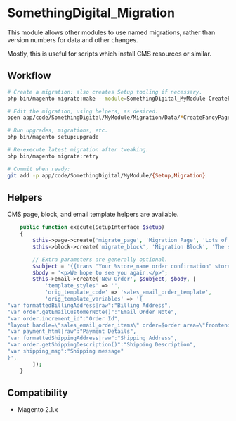 # SomethingDigital_Migration

This module allows other modules to use named migrations, rather than version numbers for data and other changes.

Mostly, this is useful for scripts which install CMS resources or similar.


## Workflow

```bash
# Create a migration: also creates Setup tooling if necessary.
php bin/magento migrate:make --module=SomethingDigital_MyModule CreateFancyPage

# Edit the migration, using helpers, as desired.
open app/code/SomethingDigital/MyModule/Migration/Data/*CreateFancyPage.php

# Run upgrades, migrations, etc.
php bin/magento setup:upgrade

# Re-execute latest migration after tweaking.
php bin/magento migrate:retry

# Commit when ready:
git add -p app/code/SomethingDigital/MyModule/{Setup,Migration}
```


## Helpers

CMS page, block, and email template helpers are available.

```php
    public function execute(SetupInterface $setup)
    {
        $this->page->create('migrate_page', 'Migration Page', 'Lots of content goes here.');
        $this->block->create('migrate_block', 'Migration Block', 'The static block content.');

        // Extra parameters are generally optional.
        $subject = '{{trans "Your %store_name order confirmation" store_name=$store.getFrontendName()}}';
        $body = '<p>We hope to see you again.</p>';
        $this->email->create('New Order', $subject, $body, [
            'template_styles' => '',
            'orig_template_code' => 'sales_email_order_template',
            'orig_template_variables' => '{
"var formattedBillingAddress|raw":"Billing Address",
"var order.getEmailCustomerNote()":"Email Order Note",
"var order.increment_id":"Order Id",
"layout handle=\"sales_email_order_items\" order=$order area=\"frontend\"":"Order Items Grid",
"var payment_html|raw":"Payment Details",
"var formattedShippingAddress|raw":"Shipping Address",
"var order.getShippingDescription()":"Shipping Description",
"var shipping_msg":"Shipping message"
}',
        ]);
    }
```


## Compatibility

 * Magento 2.1.x
